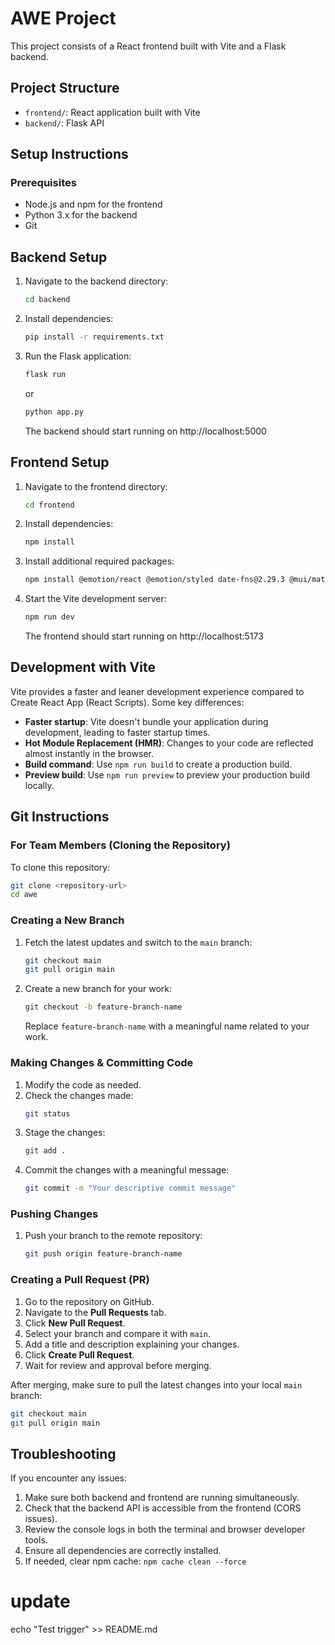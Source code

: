 # AWE Project

This project consists of a React frontend built with Vite and a Flask backend.

## Project Structure

- `frontend/`: React application built with Vite
- `backend/`: Flask API

## Setup Instructions

### Prerequisites
- Node.js and npm for the frontend
- Python 3.x for the backend
- Git

## Backend Setup

1. Navigate to the backend directory:
   ```bash
   cd backend
   ```

2. Install dependencies:
   ```bash
   pip install -r requirements.txt
   ```

3. Run the Flask application:
   ```bash
   flask run
   ```
   or
   ```bash
   python app.py
   ```

   The backend should start running on http://localhost:5000

## Frontend Setup

1. Navigate to the frontend directory:
   ```bash
   cd frontend
   ```

2. Install dependencies:
   ```bash
   npm install
   ```

3. Install additional required packages:
   ```bash
   npm install @emotion/react @emotion/styled date-fns@2.29.3 @mui/material @mui/system @mui/styled-engine @mui/icons-material @mui/x-date-pickers --save @fortawesome/react-fontawesome
   ```

4. Start the Vite development server:
   ```bash
   npm run dev
   ```

   The frontend should start running on http://localhost:5173

## Development with Vite

Vite provides a faster and leaner development experience compared to Create React App (React Scripts). Some key differences:

- **Faster startup**: Vite doesn't bundle your application during development, leading to faster startup times.
- **Hot Module Replacement (HMR)**: Changes to your code are reflected almost instantly in the browser.
- **Build command**: Use `npm run build` to create a production build.
- **Preview build**: Use `npm run preview` to preview your production build locally.

## Git Instructions

### For Team Members (Cloning the Repository)

To clone this repository:
```bash
git clone <repository-url>
cd awe
```

### Creating a New Branch

1. Fetch the latest updates and switch to the `main` branch:
   ```bash
   git checkout main
   git pull origin main
   ```

2. Create a new branch for your work:
   ```bash
   git checkout -b feature-branch-name
   ```
   Replace `feature-branch-name` with a meaningful name related to your work.

### Making Changes & Committing Code

1. Modify the code as needed.
2. Check the changes made:
   ```bash
   git status
   ```
3. Stage the changes:
   ```bash
   git add .
   ```
4. Commit the changes with a meaningful message:
   ```bash
   git commit -m "Your descriptive commit message"
   ```

### Pushing Changes

1. Push your branch to the remote repository:
   ```bash
   git push origin feature-branch-name
   ```

### Creating a Pull Request (PR)

1. Go to the repository on GitHub.
2. Navigate to the **Pull Requests** tab.
3. Click **New Pull Request**.
4. Select your branch and compare it with `main`.
5. Add a title and description explaining your changes.
6. Click **Create Pull Request**.
7. Wait for review and approval before merging.

After merging, make sure to pull the latest changes into your local `main` branch:
```bash
git checkout main
git pull origin main
```

## Troubleshooting

If you encounter any issues:

1. Make sure both backend and frontend are running simultaneously.
2. Check that the backend API is accessible from the frontend (CORS issues).
3. Review the console logs in both the terminal and browser developer tools.
4. Ensure all dependencies are correctly installed.
5. If needed, clear npm cache: `npm cache clean --force`

# update
echo "Test trigger" >> README.md
